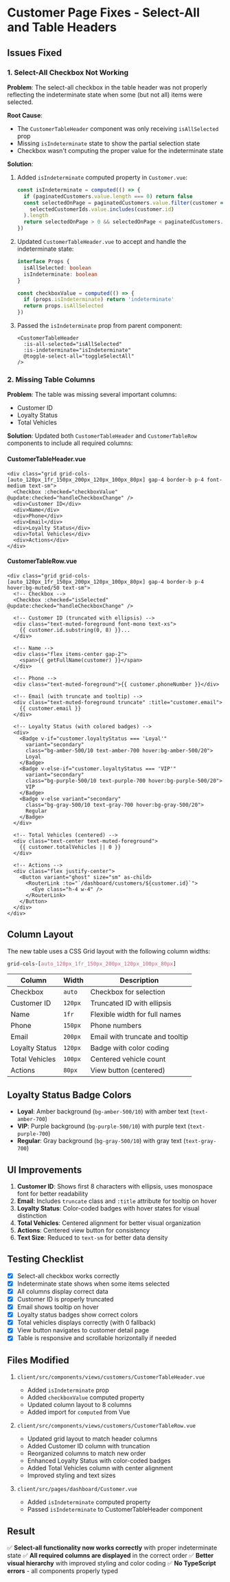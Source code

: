 # Customer Page Fixes - Select-All and Table Headers

## Issues Fixed

### 1. Select-All Checkbox Not Working

**Problem**: The select-all checkbox in the table header was not properly reflecting the indeterminate state when some (but not all) items were selected.

**Root Cause**:
- The `CustomerTableHeader` component was only receiving `isAllSelected` prop
- Missing `isIndeterminate` state to show the partial selection state
- Checkbox wasn't computing the proper value for the indeterminate state

**Solution**:
1. Added `isIndeterminate` computed property in `Customer.vue`:
   ```typescript
   const isIndeterminate = computed(() => {
     if (paginatedCustomers.value.length === 0) return false
     const selectedOnPage = paginatedCustomers.value.filter(customer => 
       selectedCustomerIds.value.includes(customer.id)
     ).length
     return selectedOnPage > 0 && selectedOnPage < paginatedCustomers.value.length
   })
   ```

2. Updated `CustomerTableHeader.vue` to accept and handle the indeterminate state:
   ```typescript
   interface Props {
     isAllSelected: boolean
     isIndeterminate: boolean
   }
   
   const checkboxValue = computed(() => {
     if (props.isIndeterminate) return 'indeterminate'
     return props.isAllSelected
   })
   ```

3. Passed the `isIndeterminate` prop from parent component:
   ```vue
   <CustomerTableHeader 
     :is-all-selected="isAllSelected"
     :is-indeterminate="isIndeterminate"
     @toggle-select-all="toggleSelectAll"
   />
   ```

### 2. Missing Table Columns

**Problem**: The table was missing several important columns:
- Customer ID
- Loyalty Status
- Total Vehicles

**Solution**: Updated both `CustomerTableHeader` and `CustomerTableRow` components to include all required columns:

#### CustomerTableHeader.vue
```vue
<div class="grid grid-cols-[auto_120px_1fr_150px_200px_120px_100px_80px] gap-4 border-b p-4 font-medium text-sm">
  <Checkbox :checked="checkboxValue" @update:checked="handleCheckboxChange" />
  <div>Customer ID</div>
  <div>Name</div>
  <div>Phone</div>
  <div>Email</div>
  <div>Loyalty Status</div>
  <div>Total Vehicles</div>
  <div>Actions</div>
</div>
```

#### CustomerTableRow.vue
```vue
<div class="grid grid-cols-[auto_120px_1fr_150px_200px_120px_100px_80px] gap-4 border-b p-4 hover:bg-muted/50 text-sm">
  <!-- Checkbox -->
  <Checkbox :checked="isSelected" @update:checked="handleCheckboxChange" />
  
  <!-- Customer ID (truncated with ellipsis) -->
  <div class="text-muted-foreground font-mono text-xs">
    {{ customer.id.substring(0, 8) }}...
  </div>
  
  <!-- Name -->
  <div class="flex items-center gap-2">
    <span>{{ getFullName(customer) }}</span>
  </div>
  
  <!-- Phone -->
  <div class="text-muted-foreground">{{ customer.phoneNumber }}</div>
  
  <!-- Email (with truncate and tooltip) -->
  <div class="text-muted-foreground truncate" :title="customer.email">
    {{ customer.email }}
  </div>
  
  <!-- Loyalty Status (with colored badges) -->
  <div>
    <Badge v-if="customer.loyaltyStatus === 'Loyal'" 
      variant="secondary" 
      class="bg-amber-500/10 text-amber-700 hover:bg-amber-500/20">
      Loyal
    </Badge>
    <Badge v-else-if="customer.loyaltyStatus === 'VIP'" 
      variant="secondary"
      class="bg-purple-500/10 text-purple-700 hover:bg-purple-500/20">
      VIP
    </Badge>
    <Badge v-else variant="secondary"
      class="bg-gray-500/10 text-gray-700 hover:bg-gray-500/20">
      Regular
    </Badge>
  </div>
  
  <!-- Total Vehicles (centered) -->
  <div class="text-center text-muted-foreground">
    {{ customer.totalVehicles || 0 }}
  </div>
  
  <!-- Actions -->
  <div class="flex justify-center">
    <Button variant="ghost" size="sm" as-child>
      <RouterLink :to="`/dashboard/customers/${customer.id}`">
        <Eye class="h-4 w-4" />
      </RouterLink>
    </Button>
  </div>
</div>
```

## Column Layout

The new table uses a CSS Grid layout with the following column widths:

```css
grid-cols-[auto_120px_1fr_150px_200px_120px_100px_80px]
```

| Column | Width | Description |
|--------|-------|-------------|
| Checkbox | `auto` | Checkbox for selection |
| Customer ID | `120px` | Truncated ID with ellipsis |
| Name | `1fr` | Flexible width for full names |
| Phone | `150px` | Phone numbers |
| Email | `200px` | Email with truncate and tooltip |
| Loyalty Status | `120px` | Badge with color coding |
| Total Vehicles | `100px` | Centered vehicle count |
| Actions | `80px` | View button (centered) |

## Loyalty Status Badge Colors

- **Loyal**: Amber background (`bg-amber-500/10`) with amber text (`text-amber-700`)
- **VIP**: Purple background (`bg-purple-500/10`) with purple text (`text-purple-700`)
- **Regular**: Gray background (`bg-gray-500/10`) with gray text (`text-gray-700`)

## UI Improvements

1. **Customer ID**: Shows first 8 characters with ellipsis, uses monospace font for better readability
2. **Email**: Includes `truncate` class and `:title` attribute for tooltip on hover
3. **Loyalty Status**: Color-coded badges with hover states for visual distinction
4. **Total Vehicles**: Centered alignment for better visual organization
5. **Actions**: Centered view button for consistency
6. **Text Size**: Reduced to `text-sm` for better data density

## Testing Checklist

- [x] Select-all checkbox works correctly
- [x] Indeterminate state shows when some items selected
- [x] All columns display correct data
- [x] Customer ID is properly truncated
- [x] Email shows tooltip on hover
- [x] Loyalty status badges show correct colors
- [x] Total vehicles displays correctly (with 0 fallback)
- [x] View button navigates to customer detail page
- [x] Table is responsive and scrollable horizontally if needed

## Files Modified

1. `client/src/components/views/customers/CustomerTableHeader.vue`
   - Added `isIndeterminate` prop
   - Added `checkboxValue` computed property
   - Updated column layout to 8 columns
   - Added import for `computed` from Vue

2. `client/src/components/views/customers/CustomerTableRow.vue`
   - Updated grid layout to match header columns
   - Added Customer ID column with truncation
   - Reorganized columns to match new order
   - Enhanced Loyalty Status with color-coded badges
   - Added Total Vehicles column with center alignment
   - Improved styling and text sizes

3. `client/src/pages/dashboard/Customer.vue`
   - Added `isIndeterminate` computed property
   - Passed `isIndeterminate` to CustomerTableHeader component

## Result

✅ **Select-all functionality now works correctly** with proper indeterminate state
✅ **All required columns are displayed** in the correct order
✅ **Better visual hierarchy** with improved styling and color coding
✅ **No TypeScript errors** - all components properly typed
